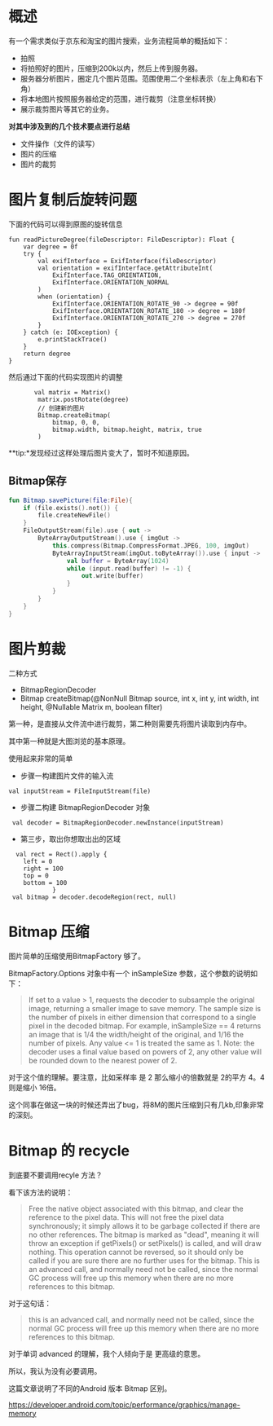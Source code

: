 
# 概述

有一个需求类似于京东和淘宝的图片搜索，业务流程简单的概括如下：

-  拍照
-  将拍照好的图片，压缩到200k以内，然后上传到服务器。
-  服务器分析图片，圈定几个图片范围。范围使用二个坐标表示（左上角和右下角）
-  将本地图片按照服务器给定的范围，进行裁剪（注意坐标转换）
-  展示裁剪图片等其它的业务。


**对其中涉及到的几个技术要点进行总结**

- 文件操作（文件的读写）
-  图片的压缩
-  图片的裁剪


# 图片复制后旋转问题

下面的代码可以得到原图的旋转信息
```klotin
fun readPictureDegree(fileDescriptor: FileDescriptor): Float {
    var degree = 0f
    try {
        val exifInterface = ExifInterface(fileDescriptor)
        val orientation = exifInterface.getAttributeInt(
            ExifInterface.TAG_ORIENTATION,
            ExifInterface.ORIENTATION_NORMAL
        )
        when (orientation) {
            ExifInterface.ORIENTATION_ROTATE_90 -> degree = 90f
            ExifInterface.ORIENTATION_ROTATE_180 -> degree = 180f
            ExifInterface.ORIENTATION_ROTATE_270 -> degree = 270f
        }
    } catch (e: IOException) {
        e.printStackTrace()
    }
    return degree
}
```
然后通过下面的代码实现图片的调整
```
       val matrix = Matrix()
        matrix.postRotate(degree)
        // 创建新的图片
        Bitmap.createBitmap(
            bitmap, 0, 0,
            bitmap.width, bitmap.height, matrix, true
        )
```
**tip:*发现经过这样处理后图片变大了，暂时不知道原因。
## Bitmap保存
```kotlin
fun Bitmap.savePicture(file:File){
    if (file.exists().not()) {
        file.createNewFile()
    }
    FileOutputStream(file).use { out ->
        ByteArrayOutputStream().use { imgOut ->
            this.compress(Bitmap.CompressFormat.JPEG, 100, imgOut)
            ByteArrayInputStream(imgOut.toByteArray()).use { input ->
                val buffer = ByteArray(1024)
                while (input.read(buffer) != -1) {
                    out.write(buffer)
                }
            }
        }
    }
}
```

# 图片剪裁

二种方式
- BitmapRegionDecoder
- Bitmap createBitmap(@NonNull Bitmap source, int x, int y, int width, int height,
            @Nullable Matrix m, boolean filter) 


第一种，是直接从文件流中进行裁剪，第二种则需要先将图片读取到内存中。

其中第一种就是大图浏览的基本原理。

使用起来非常的简单

- 步骤一构建图片文件的输入流
  
```
val inputStream = FileInputStream(file)
```
- 步骤二构建 BitmapRegionDecoder 对象
```
 val decoder = BitmapRegionDecoder.newInstance(inputStream)
```
- 第三步，取出你想取出出的区域

```
  val rect = Rect().apply {
    left = 0
    right = 100
    top = 0
    bottom = 100
            }
 val bitmap = decoder.decodeRegion(rect, null)
```

# Bitmap 压缩

图片简单的压缩使用BitmapFactory 够了。

BitmapFactory.Options 对象中有一个 inSampleSize 参数，这个参数的说明如下：

> If set to a value > 1, requests the decoder to subsample the original image, returning a smaller image to save memory. The sample size is the number of pixels in either dimension that correspond to a single pixel in the decoded bitmap. For example, inSampleSize == 4 returns an image that is 1/4 the width/height of the original, and 1/16 the number of pixels. Any value <= 1 is treated the same as 1. Note: the decoder uses a final value based on powers of 2, any other value will be rounded down to the nearest power of 2.


对于这个值的理解。要注意，比如采样率 是 2 那么缩小的倍数就是 2的平方 4。4 则是缩小 16倍。

这个同事在做这一块的时候还弄出了bug，将8M的图片压缩到只有几kb,印象非常的深刻。


# Bitmap 的 recycle

到底要不要调用recyle 方法？

看下该方法的说明：
> Free the native object associated with this bitmap, and clear the reference to the pixel data. This will not free the pixel data synchronously; it simply allows it to be garbage collected if there are no other references. The bitmap is marked as "dead", meaning it will throw an exception if getPixels() or setPixels() is called, and will draw nothing. This operation cannot be reversed, so it should only be called if you are sure there are no further uses for the bitmap. This is an advanced call, and normally need not be called, since the normal GC process will free up this memory when there are no more references to this bitmap.



对于这句话：
> this is an advanced call, and normally need not be called, since the normal GC process will free up this memory when there are no more references to this bitmap.


对于单词 advanced 的理解，我个人倾向于是 更高级的意思。

所以，我认为没有必要调用。


这篇文章说明了不同的Android 版本 Bitmap 区别。

https://developer.android.com/topic/performance/graphics/manage-memory









